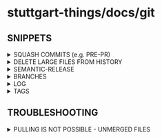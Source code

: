 # stuttgart-things/docs/git

## SNIPPETS

<details><summary>SQUASH COMMITS (e.g. PRE-PR) </summary>

### REQUIREMNT

```
# git branch = e.g. feature branch
# more than one commits on branch
```

### REBASE

```
git rebase -i origin/main
```

* in rebase-editor - pick the first one and squash all others

```bash
# EXAMPLE REBASE - DO NOT COPY THIS LINE
pick 4225ee1 feat: add global storage class
squash d26e006 feat: add the ability for a global storage
squash 0815sfg feat: whatever
```

* save w/ :wq

### COMMIT MESSAGE

* in the commit editor - delete eveything unnessesary, just commit message is important

```bash
# EXAMPLE COMMIT - DO NOT COPY THIS LINE
feat: add global storage class

for deploying vre on multiple sites/clusters
it's important to have the ability for
setting a global storage class for all apps
with one (global) variable. issue:
111-add-the-ability-to-globally-set-storage-class.
```

* save w/ :wq

### FORCE PUSH IN GIVEN BRANCH

```bash
git push origin 111-add-the-ability-to-globally-set-storage-class --force
```

</details>


<details><summary>DELETE LARGE FILES FROM HISTORY</summary>

```bash
git rev-list --objects --all | git cat-file --batch-check='%(objectname) %(objecttype) %(objectsize) %(rest)' |
sort -k3 -n -r | head -n 10

pip3 install git-filter-repo && export PATH=$PATH:~/.local/bin

git-filter-repo --path <FILENAME> --invert-paths --force
```

</details>

<details><summary>SEMANTIC-RELEASE</summary>

## INSTALL

```bash
sudo apt install npm -y
curl -o- https://raw.githubusercontent.com/nvm-sh/nvm/v0.39.5/install.sh | bash
source ~/.bashrc
nvm install 20 && nvm use 20
nvm alias default 20
```

```bash
# INSTALL w/ npm
npm install -g --save-dev semantic-release @semantic-release/commit-analyzer @semantic-release/release-notes-generator @semantic-release/changelog @semantic-release/git @semantic-release/github @semantic-release/gitlab
```

## CONFIG (GITLAB; GOLANG)

```bash
---
cat <<EOF > .releaserc
{
  "branches": ["main"],
  "repositoryUrl": "https://codehub.sva.de/Lab/stuttgart-things/homerun/homerun-generic-pitcher.git",
  "gitlabUrl": "https://codehub.sva.de",
  "plugins": [
    "@semantic-release/commit-analyzer",
    "@semantic-release/release-notes-generator",
    [
      "@semantic-release/gitlab",
      {
        "assets": ["CHANGELOG.md", "go.mod", "go.sum"],
        "message": "chore(release): ${nextRelease.version} [skip ci]\n\n${nextRelease.notes}"
      }
    ]
  ]
}
EOF
```

## POSSIBLE COMMITS

```
git commit -am 'feat: add new authentication middleware' # → Minor version
git commit -am 'fix: resolve panic in user login' # → Patch version
git commit -am 'BREAKING CHANGE: switch to OAuth2 for authentication' # → Major version
```

## DRY RUN

```bash
npx semantic-release --dry-run
```

## RELEASE

```bash
npx semantic-release --debug --no-ci
```

</details>

<details><summary>BRANCHES</summary>

```bash
# LIST ALL EXISTING BRANCHES
git branch

# DELETE LOCAL BRANCH
git branch -d [branch]

# SWITCH YOUR HEAD TO BRANCH
git checkout [branch]

# CREATE A NEW BRANCH BASED ON YOUR CURRENT HEAD
git branch [new-branch]

# CREATE A NEW BRANCH BASED ON YOUR CURRENT HEAD AND SWITCH
git checkout -b [new-branch]

# PUSH LOCAL BRANCH TO REMOTE BRANCH
git push -u origin [new-branch]

# CHECK OUT REMOTE BRANCH
git fetch && git checkout [remote-branch-name]
# e.g. git fetch && git checkout remotes/origin/feature/issue-1/test
```

</details>

<details><summary>LOG</summary>

```bash
# SHOW LATEST n commits
git log --pretty=format:"%h"  --first-parent -n [count-commits] [branch-name]
# e.g. git log --pretty=format:"%h"  --first-parent -n 3 remotes/origin/feature/issue-1/test
```

</details>

<details><summary>TAGS</summary>

```bash
# PULL/FETCH TAGS
git fetch --tags --force
git pull --tags

# LIST TAGS
git tag

# CREATE LOCAL TAG
git tag [tagname]

# PUSH SINGLE TAG TO REMOTE
git push origin [tagname]

# PUSH ALL TAGS TO REMOTE
git push origin --tags

# DELETE LOCAL TAG
git tag --delete [tagname]

# DELETE REMOTE TAG '1.0.0'
git push origin :refs/tags/1.0.0
```

</details>

## TROUBLESHOOTING

<details><summary>PULLING IS NOT POSSIBLE - UNMERGED FILES</summary>

```bash
git reset HEAD~1
git stash
git pull
```

</details>
